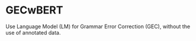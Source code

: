 # GECwBERT
Use Language Model (LM) for Grammar Error Correction (GEC), without the use of annotated data.
